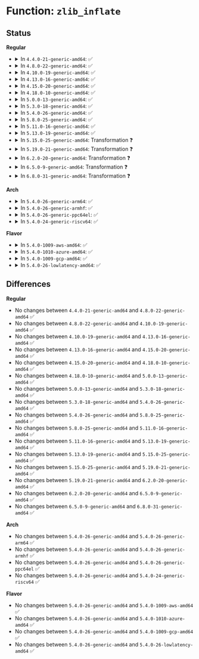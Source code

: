 # Function: <code>zlib_inflate</code>

## Status
<b>Regular</b>
<ul>
<li>
<details>
<summary>In <code>4.4.0-21-generic-amd64</code>: ✅</summary>

```c
int zlib_inflate(z_streamp strm, int flush)
```

```json
{
  "name": "zlib_inflate",
  "collision_type": "Unique Global",
  "inline_type": "No",
  "funcs": [
    {
      "addr": 18446744071583071904,
      "name": "zlib_inflate",
      "external": true,
      "loc": "lib/zlib_inflate/inflate.c:317",
      "file": "lib/zlib_inflate/inflate.c",
      "inline": "seen, unknown",
      "caller_inline": [],
      "caller_func": [
        "fs/pstore/platform.c:pstore_get_records",
        "lib/decompress_inflate.c:__gunzip",
        "lib/zlib_inflate/infutil.c:zlib_inflate_blob"
      ]
    }
  ],
  "symbols": [
    {
      "addr": 18446744071583071904,
      "name": "zlib_inflate",
      "section": ".text",
      "bind": "STB_GLOBAL",
      "size": 6270
    }
  ]
}
```
</details>
</li>
<li>
<details>
<summary>In <code>4.8.0-22-generic-amd64</code>: ✅</summary>

```c
int zlib_inflate(z_streamp strm, int flush)
```

```json
{
  "name": "zlib_inflate",
  "collision_type": "Unique Global",
  "inline_type": "No",
  "funcs": [
    {
      "addr": 18446744071583366448,
      "name": "zlib_inflate",
      "external": true,
      "loc": "lib/zlib_inflate/inflate.c:317",
      "file": "lib/zlib_inflate/inflate.c",
      "inline": "seen, unknown",
      "caller_inline": [],
      "caller_func": [
        "fs/squashfs/zlib_wrapper.c:zlib_uncompress",
        "fs/pstore/platform.c:decompress_zlib",
        "lib/decompress_inflate.c:__gunzip",
        "lib/zlib_inflate/infutil.c:zlib_inflate_blob"
      ]
    }
  ],
  "symbols": [
    {
      "addr": 18446744071583366448,
      "name": "zlib_inflate",
      "section": ".text",
      "bind": "STB_GLOBAL",
      "size": 5822
    }
  ]
}
```
</details>
</li>
<li>
<details>
<summary>In <code>4.10.0-19-generic-amd64</code>: ✅</summary>

```c
int zlib_inflate(z_streamp strm, int flush)
```

```json
{
  "name": "zlib_inflate",
  "collision_type": "Unique Global",
  "inline_type": "No",
  "funcs": [
    {
      "addr": 18446744071583491824,
      "name": "zlib_inflate",
      "external": true,
      "loc": "lib/zlib_inflate/inflate.c:317",
      "file": "lib/zlib_inflate/inflate.c",
      "inline": "seen, unknown",
      "caller_inline": [],
      "caller_func": [
        "fs/squashfs/zlib_wrapper.c:zlib_uncompress",
        "fs/pstore/platform.c:decompress_zlib",
        "lib/decompress_inflate.c:__gunzip",
        "lib/zlib_inflate/infutil.c:zlib_inflate_blob"
      ]
    }
  ],
  "symbols": [
    {
      "addr": 18446744071583491824,
      "name": "zlib_inflate",
      "section": ".text",
      "bind": "STB_GLOBAL",
      "size": 5822
    }
  ]
}
```
</details>
</li>
<li>
<details>
<summary>In <code>4.13.0-16-generic-amd64</code>: ✅</summary>

```c
int zlib_inflate(z_streamp strm, int flush)
```

```json
{
  "name": "zlib_inflate",
  "collision_type": "Unique Global",
  "inline_type": "No",
  "funcs": [
    {
      "addr": 18446744071583513840,
      "name": "zlib_inflate",
      "external": true,
      "loc": "lib/zlib_inflate/inflate.c:317",
      "file": "lib/zlib_inflate/inflate.c",
      "inline": "seen, unknown",
      "caller_inline": [],
      "caller_func": [
        "fs/squashfs/zlib_wrapper.c:zlib_uncompress",
        "fs/pstore/platform.c:decompress_zlib",
        "lib/zlib_inflate/infutil.c:zlib_inflate_blob",
        "lib/decompress_inflate.c:__gunzip"
      ]
    }
  ],
  "symbols": [
    {
      "addr": 18446744071583513840,
      "name": "zlib_inflate",
      "section": ".text",
      "bind": "STB_GLOBAL",
      "size": 5613
    }
  ]
}
```
</details>
</li>
<li>
<details>
<summary>In <code>4.15.0-20-generic-amd64</code>: ✅</summary>

```c
int zlib_inflate(z_streamp strm, int flush)
```

```json
{
  "name": "zlib_inflate",
  "collision_type": "Unique Global",
  "inline_type": "No",
  "funcs": [
    {
      "addr": 18446744071583699072,
      "name": "zlib_inflate",
      "external": true,
      "loc": "lib/zlib_inflate/inflate.c:317",
      "file": "lib/zlib_inflate/inflate.c",
      "inline": "seen, unknown",
      "caller_inline": [],
      "caller_func": [
        "fs/squashfs/zlib_wrapper.c:zlib_uncompress",
        "fs/pstore/platform.c:decompress_zlib",
        "lib/zlib_inflate/infutil.c:zlib_inflate_blob",
        "lib/decompress_inflate.c:__gunzip"
      ]
    }
  ],
  "symbols": [
    {
      "addr": 18446744071583699072,
      "name": "zlib_inflate",
      "section": ".text",
      "bind": "STB_GLOBAL",
      "size": 5619
    }
  ]
}
```
</details>
</li>
<li>
<details>
<summary>In <code>4.18.0-10-generic-amd64</code>: ✅</summary>

```c
int zlib_inflate(z_streamp strm, int flush)
```

```json
{
  "name": "zlib_inflate",
  "collision_type": "Unique Global",
  "inline_type": "No",
  "funcs": [
    {
      "addr": 18446744071583916800,
      "name": "zlib_inflate",
      "external": true,
      "loc": "lib/zlib_inflate/inflate.c:317",
      "file": "lib/zlib_inflate/inflate.c",
      "inline": "seen, unknown",
      "caller_inline": [],
      "caller_func": [
        "fs/squashfs/zlib_wrapper.c:zlib_uncompress",
        "crypto/deflate.c:__deflate_decompress",
        "crypto/deflate.c:__deflate_decompress",
        "lib/zlib_inflate/infutil.c:zlib_inflate_blob",
        "lib/decompress_inflate.c:__gunzip"
      ]
    }
  ],
  "symbols": [
    {
      "addr": 18446744071583916800,
      "name": "zlib_inflate",
      "section": ".text",
      "bind": "STB_GLOBAL",
      "size": 5982
    }
  ]
}
```
</details>
</li>
<li>
<details>
<summary>In <code>5.0.0-13-generic-amd64</code>: ✅</summary>

```c
int zlib_inflate(z_streamp strm, int flush)
```

```json
{
  "name": "zlib_inflate",
  "collision_type": "Unique Global",
  "inline_type": "No",
  "funcs": [
    {
      "addr": 18446744071584001392,
      "name": "zlib_inflate",
      "external": true,
      "loc": "lib/zlib_inflate/inflate.c:317",
      "file": "lib/zlib_inflate/inflate.c",
      "inline": "seen, unknown",
      "caller_inline": [],
      "caller_func": [
        "fs/squashfs/zlib_wrapper.c:zlib_uncompress",
        "crypto/deflate.c:__deflate_decompress",
        "crypto/deflate.c:__deflate_decompress",
        "lib/zlib_inflate/infutil.c:zlib_inflate_blob",
        "lib/decompress_inflate.c:__gunzip"
      ]
    }
  ],
  "symbols": [
    {
      "addr": 18446744071584001392,
      "name": "zlib_inflate",
      "section": ".text",
      "bind": "STB_GLOBAL",
      "size": 6063
    }
  ]
}
```
</details>
</li>
<li>
<details>
<summary>In <code>5.3.0-18-generic-amd64</code>: ✅</summary>

```c
int zlib_inflate(z_streamp strm, int flush)
```

```json
{
  "name": "zlib_inflate",
  "collision_type": "Unique Global",
  "inline_type": "No",
  "funcs": [
    {
      "addr": 18446744071584185040,
      "name": "zlib_inflate",
      "external": true,
      "loc": "lib/zlib_inflate/inflate.c:317",
      "file": "lib/zlib_inflate/inflate.c",
      "inline": "seen, unknown",
      "caller_inline": [],
      "caller_func": [
        "fs/squashfs/zlib_wrapper.c:zlib_uncompress",
        "crypto/deflate.c:__deflate_decompress",
        "crypto/deflate.c:__deflate_decompress",
        "lib/zlib_inflate/infutil.c:zlib_inflate_blob",
        "lib/decompress_inflate.c:__gunzip"
      ]
    }
  ],
  "symbols": [
    {
      "addr": 18446744071584185040,
      "name": "zlib_inflate",
      "section": ".text",
      "bind": "STB_GLOBAL",
      "size": 6104
    }
  ]
}
```
</details>
</li>
<li>
<details>
<summary>In <code>5.4.0-26-generic-amd64</code>: ✅</summary>

```c
int zlib_inflate(z_streamp strm, int flush)
```

```json
{
  "name": "zlib_inflate",
  "collision_type": "Unique Global",
  "inline_type": "No",
  "funcs": [
    {
      "addr": 18446744071584318736,
      "name": "zlib_inflate",
      "external": true,
      "loc": "lib/zlib_inflate/inflate.c:331",
      "file": "lib/zlib_inflate/inflate.c",
      "inline": "seen, unknown",
      "caller_inline": [],
      "caller_func": [
        "fs/squashfs/zlib_wrapper.c:zlib_uncompress",
        "crypto/deflate.c:__deflate_decompress",
        "crypto/deflate.c:__deflate_decompress",
        "lib/zlib_inflate/infutil.c:zlib_inflate_blob",
        "lib/decompress_inflate.c:__gunzip"
      ]
    }
  ],
  "symbols": [
    {
      "addr": 18446744071584318736,
      "name": "zlib_inflate",
      "section": ".text",
      "bind": "STB_GLOBAL",
      "size": 6104
    }
  ]
}
```
</details>
</li>
<li>
<details>
<summary>In <code>5.8.0-25-generic-amd64</code>: ✅</summary>

```c
int zlib_inflate(z_streamp strm, int flush)
```

```json
{
  "name": "zlib_inflate",
  "collision_type": "Unique Global",
  "inline_type": "No",
  "funcs": [
    {
      "addr": 18446744071584729648,
      "name": "zlib_inflate",
      "external": true,
      "loc": "lib/zlib_inflate/inflate.c:331",
      "file": "lib/zlib_inflate/inflate.c",
      "inline": "seen, unknown",
      "caller_inline": [],
      "caller_func": [
        "fs/squashfs/zlib_wrapper.c:zlib_uncompress",
        "security/apparmor/apparmorfs.c:deflate_decompress",
        "crypto/deflate.c:deflate_sdecompress",
        "crypto/deflate.c:deflate_sdecompress",
        "crypto/deflate.c:deflate_decompress",
        "crypto/deflate.c:deflate_decompress",
        "lib/zlib_inflate/infutil.c:zlib_inflate_blob",
        "lib/decompress_inflate.c:__gunzip"
      ]
    }
  ],
  "symbols": [
    {
      "addr": 18446744071584729648,
      "name": "zlib_inflate",
      "section": ".text",
      "bind": "STB_GLOBAL",
      "size": 6280
    }
  ]
}
```
</details>
</li>
<li>
<details>
<summary>In <code>5.11.0-16-generic-amd64</code>: ✅</summary>

```c
int zlib_inflate(z_streamp strm, int flush)
```

```json
{
  "name": "zlib_inflate",
  "collision_type": "Unique Global",
  "inline_type": "No",
  "funcs": [
    {
      "addr": 18446744071584842896,
      "name": "zlib_inflate",
      "external": true,
      "loc": "lib/zlib_inflate/inflate.c:331",
      "file": "lib/zlib_inflate/inflate.c",
      "inline": "seen, unknown",
      "caller_inline": [],
      "caller_func": [
        "fs/squashfs/zlib_wrapper.c:zlib_uncompress",
        "security/apparmor/apparmorfs.c:deflate_decompress",
        "crypto/deflate.c:deflate_sdecompress",
        "crypto/deflate.c:deflate_sdecompress",
        "crypto/deflate.c:deflate_decompress",
        "crypto/deflate.c:deflate_decompress",
        "lib/zlib_inflate/infutil.c:zlib_inflate_blob",
        "lib/decompress_inflate.c:__gunzip"
      ]
    }
  ],
  "symbols": [
    {
      "addr": 18446744071584842896,
      "name": "zlib_inflate",
      "section": ".text",
      "bind": "STB_GLOBAL",
      "size": 6285
    }
  ]
}
```
</details>
</li>
<li>
<details>
<summary>In <code>5.13.0-19-generic-amd64</code>: ✅</summary>

```c
int zlib_inflate(z_streamp strm, int flush)
```

```json
{
  "name": "zlib_inflate",
  "collision_type": "Unique Global",
  "inline_type": "No",
  "funcs": [
    {
      "addr": 18446744071584887552,
      "name": "zlib_inflate",
      "external": true,
      "loc": "lib/zlib_inflate/inflate.c:331",
      "file": "lib/zlib_inflate/inflate.c",
      "inline": "seen, unknown",
      "caller_inline": [],
      "caller_func": [
        "fs/squashfs/zlib_wrapper.c:zlib_uncompress",
        "security/apparmor/apparmorfs.c:rawdata_open",
        "crypto/deflate.c:deflate_sdecompress",
        "crypto/deflate.c:deflate_sdecompress",
        "crypto/deflate.c:deflate_decompress",
        "crypto/deflate.c:deflate_decompress",
        "lib/zlib_inflate/infutil.c:zlib_inflate_blob",
        "lib/decompress_inflate.c:__gunzip"
      ]
    }
  ],
  "symbols": [
    {
      "addr": 18446744071584887552,
      "name": "zlib_inflate",
      "section": ".text",
      "bind": "STB_GLOBAL",
      "size": 6242
    }
  ]
}
```
</details>
</li>
<li>
<details>
<summary>In <code>5.15.0-25-generic-amd64</code>: Transformation ❓</summary>

```c
int zlib_inflate(z_streamp strm, int flush)
```

```json
{
  "name": "zlib_inflate",
  "collision_type": "Unique Global",
  "inline_type": "No",
  "funcs": [
    {
      "addr": 0,
      "name": "zlib_inflate",
      "external": true,
      "loc": "lib/zlib_inflate/inflate.c:331",
      "file": "lib/zlib_inflate/inflate.c",
      "inline": "seen, unknown",
      "caller_inline": [],
      "caller_func": [
        "fs/squashfs/zlib_wrapper.c:zlib_uncompress",
        "security/apparmor/apparmorfs.c:rawdata_open",
        "crypto/deflate.c:deflate_sdecompress",
        "crypto/deflate.c:deflate_sdecompress",
        "crypto/deflate.c:deflate_decompress",
        "crypto/deflate.c:deflate_decompress",
        "lib/zlib_inflate/infutil.c:zlib_inflate_blob",
        "lib/decompress_inflate.c:__gunzip"
      ]
    }
  ],
  "symbols": [
    {
      "addr": 18446744071592327538,
      "name": "zlib_inflate.cold",
      "section": ".text",
      "bind": "STB_LOCAL",
      "size": 1537
    },
    {
      "addr": 18446744071585313440,
      "name": "zlib_inflate",
      "section": ".text",
      "bind": "STB_GLOBAL",
      "size": 7026
    }
  ]
}
```
</details>
</li>
<li>
<details>
<summary>In <code>5.19.0-21-generic-amd64</code>: Transformation ❓</summary>

```c
int zlib_inflate(z_streamp strm, int flush)
```

```json
{
  "name": "zlib_inflate",
  "collision_type": "Unique Global",
  "inline_type": "No",
  "funcs": [
    {
      "addr": 0,
      "name": "zlib_inflate",
      "external": true,
      "loc": "lib/zlib_inflate/inflate.c:331",
      "file": "lib/zlib_inflate/inflate.c",
      "inline": "seen, unknown",
      "caller_inline": [],
      "caller_func": [
        "fs/squashfs/zlib_wrapper.c:zlib_uncompress",
        "crypto/deflate.c:deflate_sdecompress",
        "crypto/deflate.c:deflate_sdecompress",
        "crypto/deflate.c:deflate_decompress",
        "crypto/deflate.c:deflate_decompress",
        "lib/zlib_inflate/infutil.c:zlib_inflate_blob",
        "lib/decompress_inflate.c:__gunzip"
      ]
    }
  ],
  "symbols": [
    {
      "addr": 18446744071594131856,
      "name": "zlib_inflate.cold",
      "section": ".text",
      "bind": "STB_LOCAL",
      "size": 1558
    },
    {
      "addr": 18446744071586170992,
      "name": "zlib_inflate",
      "section": ".text",
      "bind": "STB_GLOBAL",
      "size": 7270
    }
  ]
}
```
</details>
</li>
<li>
<details>
<summary>In <code>6.2.0-20-generic-amd64</code>: Transformation ❓</summary>

```c
int zlib_inflate(z_streamp strm, int flush)
```

```json
{
  "name": "zlib_inflate",
  "collision_type": "Unique Global",
  "inline_type": "No",
  "funcs": [
    {
      "addr": 0,
      "name": "zlib_inflate",
      "external": true,
      "loc": "lib/zlib_inflate/inflate.c:331",
      "file": "lib/zlib_inflate/inflate.c",
      "inline": "seen, unknown",
      "caller_inline": [],
      "caller_func": [
        "fs/squashfs/zlib_wrapper.c:zlib_uncompress",
        "crypto/deflate.c:deflate_sdecompress",
        "crypto/deflate.c:deflate_sdecompress",
        "crypto/deflate.c:deflate_decompress",
        "crypto/deflate.c:deflate_decompress",
        "lib/zlib_inflate/infutil.c:zlib_inflate_blob",
        "lib/decompress_inflate.c:__gunzip"
      ]
    }
  ],
  "symbols": [
    {
      "addr": 18446744071596118543,
      "name": "zlib_inflate.cold",
      "section": ".text",
      "bind": "STB_LOCAL",
      "size": 1558
    },
    {
      "addr": 18446744071587165664,
      "name": "zlib_inflate",
      "section": ".text",
      "bind": "STB_GLOBAL",
      "size": 7266
    }
  ]
}
```
</details>
</li>
<li>
<details>
<summary>In <code>6.5.0-9-generic-amd64</code>: Transformation ❓</summary>

```c
int zlib_inflate(z_streamp strm, int flush)
```

```json
{
  "name": "zlib_inflate",
  "collision_type": "Unique Global",
  "inline_type": "No",
  "funcs": [
    {
      "addr": 0,
      "name": "zlib_inflate",
      "external": true,
      "loc": "lib/zlib_inflate/inflate.c:331",
      "file": "lib/zlib_inflate/inflate.c",
      "inline": "seen, unknown",
      "caller_inline": [],
      "caller_func": [
        "fs/squashfs/zlib_wrapper.c:zlib_uncompress",
        "crypto/deflate.c:deflate_sdecompress",
        "crypto/deflate.c:deflate_sdecompress",
        "crypto/deflate.c:deflate_decompress",
        "crypto/deflate.c:deflate_decompress",
        "lib/zlib_inflate/infutil.c:zlib_inflate_blob"
      ]
    }
  ],
  "symbols": [
    {
      "addr": 18446744071596644659,
      "name": "zlib_inflate.cold",
      "section": ".text",
      "bind": "STB_LOCAL",
      "size": 1580
    },
    {
      "addr": 18446744071587428688,
      "name": "zlib_inflate",
      "section": ".text",
      "bind": "STB_GLOBAL",
      "size": 7294
    }
  ]
}
```
</details>
</li>
<li>
<details>
<summary>In <code>6.8.0-31-generic-amd64</code>: Transformation ❓</summary>

```c
int zlib_inflate(z_streamp strm, int flush)
```

```json
{
  "name": "zlib_inflate",
  "collision_type": "Unique Global",
  "inline_type": "No",
  "funcs": [
    {
      "addr": 0,
      "name": "zlib_inflate",
      "external": true,
      "loc": "lib/zlib_inflate/inflate.c:331",
      "file": "lib/zlib_inflate/inflate.c",
      "inline": "seen, unknown",
      "caller_inline": [],
      "caller_func": [
        "fs/squashfs/zlib_wrapper.c:zlib_uncompress",
        "fs/pstore/platform.c:decompress_record",
        "crypto/deflate.c:deflate_sdecompress",
        "crypto/deflate.c:deflate_sdecompress",
        "crypto/deflate.c:deflate_decompress",
        "crypto/deflate.c:deflate_decompress",
        "lib/zlib_inflate/infutil.c:zlib_inflate_blob"
      ]
    }
  ],
  "symbols": [
    {
      "addr": 18446744071597554336,
      "name": "zlib_inflate.cold",
      "section": ".text",
      "bind": "STB_LOCAL",
      "size": 1580
    },
    {
      "addr": 18446744071587763424,
      "name": "zlib_inflate",
      "section": ".text",
      "bind": "STB_GLOBAL",
      "size": 7294
    }
  ]
}
```
</details>
</li>
</ul>
<b>Arch</b>
<ul>
<li>
<details>
<summary>In <code>5.4.0-26-generic-arm64</code>: ✅</summary>

```c
int zlib_inflate(z_streamp strm, int flush)
```

```json
{
  "name": "zlib_inflate",
  "collision_type": "Unique Global",
  "inline_type": "No",
  "funcs": [
    {
      "addr": 18446603336496206416,
      "name": "zlib_inflate",
      "external": true,
      "loc": "lib/zlib_inflate/inflate.c:331",
      "file": "lib/zlib_inflate/inflate.c",
      "inline": "seen, unknown",
      "caller_inline": [],
      "caller_func": [
        "fs/squashfs/zlib_wrapper.c:zlib_uncompress",
        "crypto/deflate.c:__deflate_decompress",
        "crypto/deflate.c:__deflate_decompress",
        "lib/zlib_inflate/infutil.c:zlib_inflate_blob",
        "lib/decompress_inflate.c:__gunzip"
      ]
    }
  ],
  "symbols": [
    {
      "addr": 18446603336496206416,
      "name": "zlib_inflate",
      "section": ".text",
      "bind": "STB_GLOBAL",
      "size": 5036
    }
  ]
}
```
</details>
</li>
<li>
<details>
<summary>In <code>5.4.0-26-generic-armhf</code>: ✅</summary>

```c
int zlib_inflate(z_streamp strm, int flush)
```

```json
{
  "name": "zlib_inflate",
  "collision_type": "Unique Global",
  "inline_type": "No",
  "funcs": [
    {
      "addr": 3229530596,
      "name": "zlib_inflate",
      "external": true,
      "loc": "lib/zlib_inflate/inflate.c:331",
      "file": "lib/zlib_inflate/inflate.c",
      "inline": "seen, unknown",
      "caller_inline": [],
      "caller_func": [
        "fs/squashfs/zlib_wrapper.c:zlib_uncompress",
        "crypto/deflate.c:__deflate_decompress",
        "crypto/deflate.c:__deflate_decompress",
        "lib/zlib_inflate/infutil.c:zlib_inflate_blob",
        "lib/decompress_inflate.c:__gunzip"
      ]
    }
  ],
  "symbols": [
    {
      "addr": 3229530596,
      "name": "zlib_inflate",
      "section": ".text",
      "bind": "STB_GLOBAL",
      "size": 5356
    }
  ]
}
```
</details>
</li>
<li>
<details>
<summary>In <code>5.4.0-26-generic-ppc64el</code>: ✅</summary>

```c
int zlib_inflate(z_streamp strm, int flush)
```

```json
{
  "name": "zlib_inflate",
  "collision_type": "Unique Global",
  "inline_type": "No",
  "funcs": [
    {
      "addr": 13835058055290491776,
      "name": "zlib_inflate",
      "external": true,
      "loc": "lib/zlib_inflate/inflate.c:331",
      "file": "lib/zlib_inflate/inflate.c",
      "inline": "seen, unknown",
      "caller_inline": [],
      "caller_func": [
        "fs/squashfs/zlib_wrapper.c:zlib_uncompress",
        "crypto/deflate.c:__deflate_decompress",
        "crypto/deflate.c:__deflate_decompress",
        "lib/zlib_inflate/infutil.c:zlib_inflate_blob",
        "lib/decompress_inflate.c:__gunzip"
      ]
    }
  ],
  "symbols": [
    {
      "addr": 13835058055290491776,
      "name": "zlib_inflate",
      "section": ".text",
      "bind": "STB_GLOBAL",
      "size": 7184
    }
  ]
}
```
</details>
</li>
<li>
<details>
<summary>In <code>5.4.0-24-generic-riscv64</code>: ✅</summary>

```c
int zlib_inflate(z_streamp strm, int flush)
```

```json
{
  "name": "zlib_inflate",
  "collision_type": "Unique Global",
  "inline_type": "No",
  "funcs": [
    {
      "addr": 18446743936275257444,
      "name": "zlib_inflate",
      "external": true,
      "loc": "lib/zlib_inflate/inflate.c:331",
      "file": "lib/zlib_inflate/inflate.c",
      "inline": "seen, unknown",
      "caller_inline": [],
      "caller_func": [
        "fs/squashfs/zlib_wrapper.c:zlib_uncompress",
        "crypto/deflate.c:__deflate_decompress",
        "crypto/deflate.c:__deflate_decompress",
        "lib/zlib_inflate/infutil.c:zlib_inflate_blob",
        "lib/decompress_inflate.c:__gunzip"
      ]
    }
  ],
  "symbols": [
    {
      "addr": 18446743936275257444,
      "name": "zlib_inflate",
      "section": ".text",
      "bind": "STB_GLOBAL",
      "size": 4446
    }
  ]
}
```
</details>
</li>
</ul>
<b>Flavor</b>
<ul>
<li>
<details>
<summary>In <code>5.4.0-1009-aws-amd64</code>: ✅</summary>

```c
int zlib_inflate(z_streamp strm, int flush)
```

```json
{
  "name": "zlib_inflate",
  "collision_type": "Unique Global",
  "inline_type": "No",
  "funcs": [
    {
      "addr": 18446744071584287472,
      "name": "zlib_inflate",
      "external": true,
      "loc": "lib/zlib_inflate/inflate.c:331",
      "file": "lib/zlib_inflate/inflate.c",
      "inline": "seen, unknown",
      "caller_inline": [],
      "caller_func": [
        "fs/squashfs/zlib_wrapper.c:zlib_uncompress",
        "crypto/deflate.c:__deflate_decompress",
        "crypto/deflate.c:__deflate_decompress",
        "lib/zlib_inflate/infutil.c:zlib_inflate_blob",
        "lib/decompress_inflate.c:__gunzip"
      ]
    }
  ],
  "symbols": [
    {
      "addr": 18446744071584287472,
      "name": "zlib_inflate",
      "section": ".text",
      "bind": "STB_GLOBAL",
      "size": 6104
    }
  ]
}
```
</details>
</li>
<li>
<details>
<summary>In <code>5.4.0-1010-azure-amd64</code>: ✅</summary>

```c
int zlib_inflate(z_streamp strm, int flush)
```

```json
{
  "name": "zlib_inflate",
  "collision_type": "Unique Global",
  "inline_type": "No",
  "funcs": [
    {
      "addr": 18446744071584222672,
      "name": "zlib_inflate",
      "external": true,
      "loc": "lib/zlib_inflate/inflate.c:331",
      "file": "lib/zlib_inflate/inflate.c",
      "inline": "seen, unknown",
      "caller_inline": [],
      "caller_func": [
        "fs/squashfs/zlib_wrapper.c:zlib_uncompress",
        "crypto/deflate.c:__deflate_decompress",
        "crypto/deflate.c:__deflate_decompress",
        "lib/zlib_inflate/infutil.c:zlib_inflate_blob",
        "lib/decompress_inflate.c:__gunzip"
      ]
    }
  ],
  "symbols": [
    {
      "addr": 18446744071584222672,
      "name": "zlib_inflate",
      "section": ".text",
      "bind": "STB_GLOBAL",
      "size": 6104
    }
  ]
}
```
</details>
</li>
<li>
<details>
<summary>In <code>5.4.0-1009-gcp-amd64</code>: ✅</summary>

```c
int zlib_inflate(z_streamp strm, int flush)
```

```json
{
  "name": "zlib_inflate",
  "collision_type": "Unique Global",
  "inline_type": "No",
  "funcs": [
    {
      "addr": 18446744071584270384,
      "name": "zlib_inflate",
      "external": true,
      "loc": "lib/zlib_inflate/inflate.c:331",
      "file": "lib/zlib_inflate/inflate.c",
      "inline": "seen, unknown",
      "caller_inline": [],
      "caller_func": [
        "fs/squashfs/zlib_wrapper.c:zlib_uncompress",
        "crypto/deflate.c:__deflate_decompress",
        "crypto/deflate.c:__deflate_decompress",
        "lib/zlib_inflate/infutil.c:zlib_inflate_blob",
        "lib/decompress_inflate.c:__gunzip"
      ]
    }
  ],
  "symbols": [
    {
      "addr": 18446744071584270384,
      "name": "zlib_inflate",
      "section": ".text",
      "bind": "STB_GLOBAL",
      "size": 6104
    }
  ]
}
```
</details>
</li>
<li>
<details>
<summary>In <code>5.4.0-26-lowlatency-amd64</code>: ✅</summary>

```c
int zlib_inflate(z_streamp strm, int flush)
```

```json
{
  "name": "zlib_inflate",
  "collision_type": "Unique Global",
  "inline_type": "No",
  "funcs": [
    {
      "addr": 18446744071584376416,
      "name": "zlib_inflate",
      "external": true,
      "loc": "lib/zlib_inflate/inflate.c:331",
      "file": "lib/zlib_inflate/inflate.c",
      "inline": "seen, unknown",
      "caller_inline": [],
      "caller_func": [
        "fs/squashfs/zlib_wrapper.c:zlib_uncompress",
        "crypto/deflate.c:__deflate_decompress",
        "crypto/deflate.c:__deflate_decompress",
        "lib/zlib_inflate/infutil.c:zlib_inflate_blob",
        "lib/decompress_inflate.c:__gunzip"
      ]
    }
  ],
  "symbols": [
    {
      "addr": 18446744071584376416,
      "name": "zlib_inflate",
      "section": ".text",
      "bind": "STB_GLOBAL",
      "size": 6104
    }
  ]
}
```
</details>
</li>
</ul>

## Differences
<b>Regular</b>
<ul>
<li>
No changes between <code>4.4.0-21-generic-amd64</code> and <code>4.8.0-22-generic-amd64</code> ✅
</li>
<li>
No changes between <code>4.8.0-22-generic-amd64</code> and <code>4.10.0-19-generic-amd64</code> ✅
</li>
<li>
No changes between <code>4.10.0-19-generic-amd64</code> and <code>4.13.0-16-generic-amd64</code> ✅
</li>
<li>
No changes between <code>4.13.0-16-generic-amd64</code> and <code>4.15.0-20-generic-amd64</code> ✅
</li>
<li>
No changes between <code>4.15.0-20-generic-amd64</code> and <code>4.18.0-10-generic-amd64</code> ✅
</li>
<li>
No changes between <code>4.18.0-10-generic-amd64</code> and <code>5.0.0-13-generic-amd64</code> ✅
</li>
<li>
No changes between <code>5.0.0-13-generic-amd64</code> and <code>5.3.0-18-generic-amd64</code> ✅
</li>
<li>
No changes between <code>5.3.0-18-generic-amd64</code> and <code>5.4.0-26-generic-amd64</code> ✅
</li>
<li>
No changes between <code>5.4.0-26-generic-amd64</code> and <code>5.8.0-25-generic-amd64</code> ✅
</li>
<li>
No changes between <code>5.8.0-25-generic-amd64</code> and <code>5.11.0-16-generic-amd64</code> ✅
</li>
<li>
No changes between <code>5.11.0-16-generic-amd64</code> and <code>5.13.0-19-generic-amd64</code> ✅
</li>
<li>
No changes between <code>5.13.0-19-generic-amd64</code> and <code>5.15.0-25-generic-amd64</code> ✅
</li>
<li>
No changes between <code>5.15.0-25-generic-amd64</code> and <code>5.19.0-21-generic-amd64</code> ✅
</li>
<li>
No changes between <code>5.19.0-21-generic-amd64</code> and <code>6.2.0-20-generic-amd64</code> ✅
</li>
<li>
No changes between <code>6.2.0-20-generic-amd64</code> and <code>6.5.0-9-generic-amd64</code> ✅
</li>
<li>
No changes between <code>6.5.0-9-generic-amd64</code> and <code>6.8.0-31-generic-amd64</code> ✅
</li>
</ul>
<b>Arch</b>
<ul>
<li>
No changes between <code>5.4.0-26-generic-amd64</code> and <code>5.4.0-26-generic-arm64</code> ✅
</li>
<li>
No changes between <code>5.4.0-26-generic-amd64</code> and <code>5.4.0-26-generic-armhf</code> ✅
</li>
<li>
No changes between <code>5.4.0-26-generic-amd64</code> and <code>5.4.0-26-generic-ppc64el</code> ✅
</li>
<li>
No changes between <code>5.4.0-26-generic-amd64</code> and <code>5.4.0-24-generic-riscv64</code> ✅
</li>
</ul>
<b>Flavor</b>
<ul>
<li>
No changes between <code>5.4.0-26-generic-amd64</code> and <code>5.4.0-1009-aws-amd64</code> ✅
</li>
<li>
No changes between <code>5.4.0-26-generic-amd64</code> and <code>5.4.0-1010-azure-amd64</code> ✅
</li>
<li>
No changes between <code>5.4.0-26-generic-amd64</code> and <code>5.4.0-1009-gcp-amd64</code> ✅
</li>
<li>
No changes between <code>5.4.0-26-generic-amd64</code> and <code>5.4.0-26-lowlatency-amd64</code> ✅
</li>
</ul>
